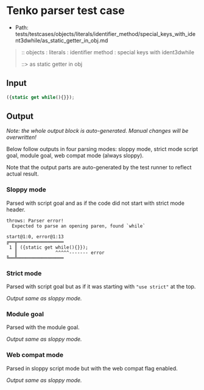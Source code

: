# Tenko parser test case

- Path: tests/testcases/objects/literals/identifier_method/special_keys_with_ident3dwhile/as_static_getter_in_obj.md

> :: objects : literals : identifier method : special keys with ident3dwhile
>
> ::> as static getter in obj

## Input

`````js
({static get while(){}});
`````

## Output

_Note: the whole output block is auto-generated. Manual changes will be overwritten!_

Below follow outputs in four parsing modes: sloppy mode, strict mode script goal, module goal, web compat mode (always sloppy).

Note that the output parts are auto-generated by the test runner to reflect actual result.

### Sloppy mode

Parsed with script goal and as if the code did not start with strict mode header.

`````
throws: Parser error!
  Expected to parse an opening paren, found `while`

start@1:0, error@1:13
╔══╦═════════════════
 1 ║ ({static get while(){}});
   ║              ^^^^^------- error
╚══╩═════════════════

`````

### Strict mode

Parsed with script goal but as if it was starting with `"use strict"` at the top.

_Output same as sloppy mode._

### Module goal

Parsed with the module goal.

_Output same as sloppy mode._

### Web compat mode

Parsed in sloppy script mode but with the web compat flag enabled.

_Output same as sloppy mode._
